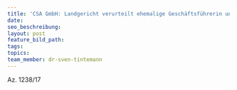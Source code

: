```yaml
---
title: 'CSA GmbH: Landgericht verurteilt ehemalige Geschäftsführerin und Vermittler'
date:
seo_beschreibung:
layout: post
feature_bild_path:
tags:
topics:
team_member: dr-sven-tintemann
---
```


Az. 1238/17